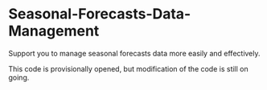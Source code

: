 # Seasonal-Forecasts-Data-Management
Support you to manage seasonal forecasts data more easily and effectively.

This code is provisionally opened, but modification of the code is still on going.
